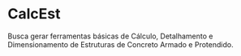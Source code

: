 # CalcEst
Busca gerar ferramentas básicas de Cálculo, Detalhamento e Dimensionamento de Estruturas de Concreto Armado e Protendido.

